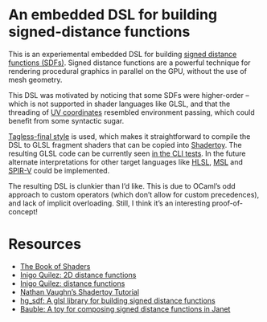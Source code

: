 # An embedded DSL for building signed-distance functions

This is an experiemental embedded DSL for building [signed distance functions
(SDFs)](https://en.wikipedia.org/wiki/Signed_distance_function). Signed distance
functions are a powerful technique for rendering procedural graphics in parallel
on the GPU, without the use of mesh geometry.

This DSL was motivated by noticing that some SDFs were higher-order – which
is not supported in shader languages like GLSL, and that the threading of [UV
coordinates](https://en.wikipedia.org/wiki/UV_mapping) resembled environment
passing, which could benefit from some syntactic sugar.

[Tagless-final style](https://okmij.org/ftp/tagless-final/) is used, which makes
it straightforward to compile the DSL to GLSL fragment shaders that can be
copied into [Shadertoy](https://www.shadertoy.com). The resulting GLSL code can
be currently seen [in the CLI tests](./tests.t). In the future alternate
interpretations for other target languages like [HLSL], [MSL] and [SPIR-V] could
be implemented.

[HLSL]: https://learn.microsoft.com/en-us/windows/win32/direct3dhlsl/dx-graphics-hlsl
[MSL]: https://developer.apple.com/metal/Metal-Shading-Language-Specification.pdf
[SPIR-V]: https://www.khronos.org/spir/

The resulting DSL is clunkier than I’d like. This is due to OCaml’s odd approach
to custom operators (which don’t allow for custom precedences), and lack of
implicit overloading. Still, I think it’s an interesting proof-of-concept!

# Resources

- [The Book of Shaders](https://thebookofshaders.com/)
- [Inigo Quilez: 2D distance functions](https://iquilezles.org/articles/distfunctions2d/)
- [Inigo Quilez: distance functions](https://iquilezles.org/articles/distfunctions/)
- [Nathan Vaughn’s Shadertoy Tutorial](https://inspirnathan.com/posts/47-shadertoy-tutorial-part-1/)
- [hg_sdf: A glsl library for building signed distance functions](https://mercury.sexy/hg_sdf/)
- [Bauble: A toy for composing signed distance functions in Janet](https://bauble.studio/)
